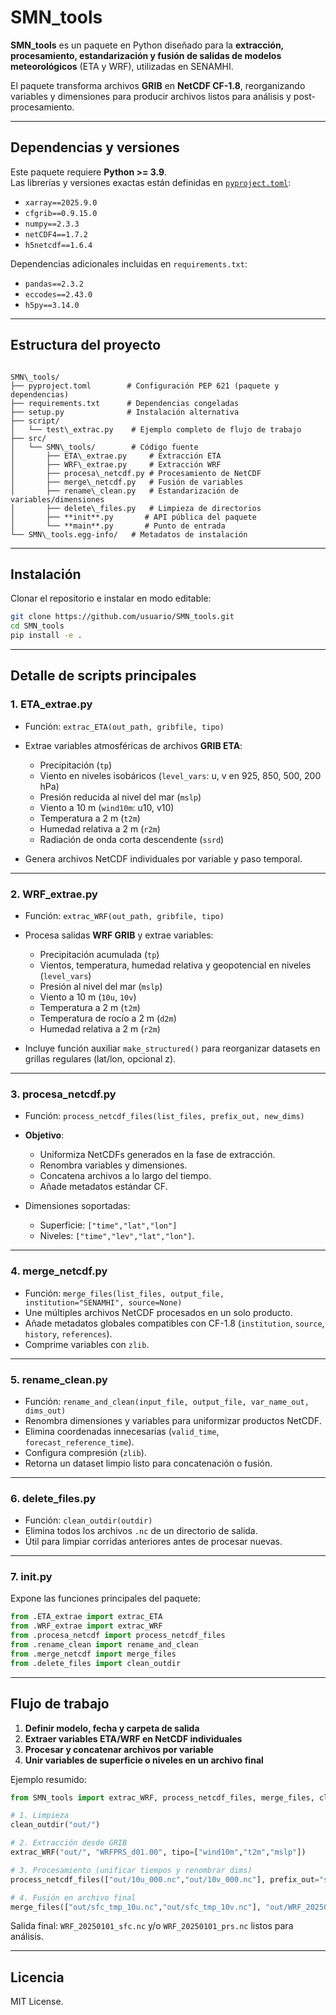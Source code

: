 # SMN_tools

**SMN_tools** es un paquete en Python diseñado para la **extracción, procesamiento, estandarización y fusión de salidas de modelos meteorológicos** (ETA y WRF), utilizadas en SENAMHI.  

El paquete transforma archivos **GRIB** en **NetCDF CF-1.8**, reorganizando variables y dimensiones para producir archivos listos para análisis y post-procesamiento.

---

##  Dependencias y versiones

Este paquete requiere **Python >= 3.9**.  
Las librerías y versiones exactas están definidas en [`pyproject.toml`](pyproject.toml):

- `xarray==2025.9.0`  
- `cfgrib==0.9.15.0`  
- `numpy==2.3.3`  
- `netCDF4==1.7.2`  
- `h5netcdf==1.6.4`  

Dependencias adicionales incluidas en `requirements.txt`:
- `pandas==2.3.2`  
- `eccodes==2.43.0`  
- `h5py==3.14.0`  

---

##  Estructura del proyecto

```

SMN\_tools/
├── pyproject.toml        # Configuración PEP 621 (paquete y dependencias)
├── requirements.txt      # Dependencias congeladas
├── setup.py              # Instalación alternativa
├── script/
│   └── test\_extrac.py    # Ejemplo completo de flujo de trabajo
├── src/
│   └── SMN\_tools/        # Código fuente
│       ├── ETA\_extrae.py     # Extracción ETA
│       ├── WRF\_extrae.py     # Extracción WRF
│       ├── procesa\_netcdf.py # Procesamiento de NetCDF
│       ├── merge\_netcdf.py   # Fusión de variables
│       ├── rename\_clean.py   # Estandarización de variables/dimensiones
│       ├── delete\_files.py   # Limpieza de directorios
│       ├── **init**.py       # API pública del paquete
│       └── **main**.py       # Punto de entrada
└── SMN\_tools.egg-info/   # Metadatos de instalación

```

---

##  Instalación

Clonar el repositorio e instalar en modo editable:

```bash
git clone https://github.com/usuario/SMN_tools.git
cd SMN_tools
pip install -e .
```

---

##  Detalle de scripts principales

### 1. **ETA\_extrae.py**

* Función: `extrac_ETA(out_path, gribfile, tipo)`
* Extrae variables atmosféricas de archivos **GRIB ETA**:

  * Precipitación (`tp`)
  * Viento en niveles isobáricos (`level_vars`: u, v en 925, 850, 500, 200 hPa)
  * Presión reducida al nivel del mar (`mslp`)
  * Viento a 10 m (`wind10m`: u10, v10)
  * Temperatura a 2 m (`t2m`)
  * Humedad relativa a 2 m (`r2m`)
  * Radiación de onda corta descendente (`ssrd`)
* Genera archivos NetCDF individuales por variable y paso temporal.

---

### 2. **WRF\_extrae.py**

* Función: `extrac_WRF(out_path, gribfile, tipo)`
* Procesa salidas **WRF GRIB** y extrae variables:

  * Precipitación acumulada (`tp`)
  * Vientos, temperatura, humedad relativa y geopotencial en niveles (`level_vars`)
  * Presión al nivel del mar (`mslp`)
  * Viento a 10 m (`10u`, `10v`)
  * Temperatura a 2 m (`t2m`)
  * Temperatura de rocío a 2 m (`d2m`)
  * Humedad relativa a 2 m (`r2m`)
* Incluye función auxiliar `make_structured()` para reorganizar datasets en grillas regulares (lat/lon, opcional z).

---

### 3. **procesa\_netcdf.py**

* Función: `process_netcdf_files(list_files, prefix_out, new_dims)`
* **Objetivo**:

  * Uniformiza NetCDFs generados en la fase de extracción.
  * Renombra variables y dimensiones.
  * Concatena archivos a lo largo del tiempo.
  * Añade metadatos estándar CF.
* Dimensiones soportadas:

  * Superficie: `["time","lat","lon"]`
  * Niveles: `["time","lev","lat","lon"]`.

---

### 4. **merge\_netcdf.py**

* Función: `merge_files(list_files, output_file, institution="SENAMHI", source=None)`
* Une múltiples archivos NetCDF procesados en un solo producto.
* Añade metadatos globales compatibles con CF-1.8 (`institution`, `source`, `history`, `references`).
* Comprime variables con `zlib`.

---

### 5. **rename\_clean.py**

* Función: `rename_and_clean(input_file, output_file, var_name_out, dims_out)`
* Renombra dimensiones y variables para uniformizar productos NetCDF.
* Elimina coordenadas innecesarias (`valid_time`, `forecast_reference_time`).
* Configura compresión (`zlib`).
* Retorna un dataset limpio listo para concatenación o fusión.

---

### 6. **delete\_files.py**

* Función: `clean_outdir(outdir)`
* Elimina todos los archivos `.nc` de un directorio de salida.
* Útil para limpiar corridas anteriores antes de procesar nuevas.

---

### 7. ****init**.py**

Expone las funciones principales del paquete:

```python
from .ETA_extrae import extrac_ETA
from .WRF_extrae import extrac_WRF
from .procesa_netcdf import process_netcdf_files
from .rename_clean import rename_and_clean
from .merge_netcdf import merge_files
from .delete_files import clean_outdir
```

---

##  Flujo de trabajo

1. **Definir modelo, fecha y carpeta de salida**
2. **Extraer variables ETA/WRF en NetCDF individuales**
3. **Procesar y concatenar archivos por variable**
4. **Unir variables de superficie o niveles en un archivo final**

Ejemplo resumido:

```python
from SMN_tools import extrac_WRF, process_netcdf_files, merge_files, clean_outdir

# 1. Limpieza
clean_outdir("out/")

# 2. Extracción desde GRIB
extrac_WRF("out/", "WRFPRS_d01.00", tipo=["wind10m","t2m","mslp"])

# 3. Procesamiento (unificar tiempos y renombrar dims)
process_netcdf_files(["out/10u_000.nc","out/10v_000.nc"], prefix_out="sfc", new_dims=["time","lat","lon"])

# 4. Fusión en archivo final
merge_files(["out/sfc_tmp_10u.nc","out/sfc_tmp_10v.nc"], "out/WRF_20250101_sfc.nc")
```

Salida final: `WRF_20250101_sfc.nc` y/o `WRF_20250101_prs.nc` listos para análisis.

---

## Licencia

MIT License.

